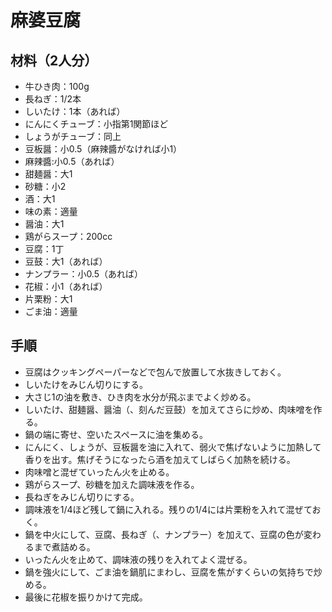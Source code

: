 # 麻婆豆腐


## 材料（2人分）
- 牛ひき肉：100g
- 長ねぎ：1/2本
- しいたけ：1本（あれば）
- にんにくチューブ：小指第1関節ほど
- しょうがチューブ：同上
- 豆板醤：小0.5（麻辣醬がなければ小1）
- 麻辣醬:小0.5（あれば）
- 甜麺醤：大1
- 砂糖：小2
- 酒：大1
- 味の素：適量
- 醤油：大1
- 鶏がらスープ：200cc
- 豆腐：1丁
- 豆鼓：大1（あれば）
- ナンプラー：小0.5（あれば）
- 花椒：小1（あれば）
- 片栗粉：大1
- ごま油：適量


## 手順
- 豆腐はクッキングペーパーなどで包んで放置して水抜きしておく。
- しいたけをみじん切りにする。
- 大さじ1の油を敷き、ひき肉を水分が飛ぶまでよく炒める。
- しいたけ、甜麺醤、醤油（、刻んだ豆鼓）を加えてさらに炒め、肉味噌を作る。
- 鍋の端に寄せ、空いたスペースに油を集める。
- にんにく、しょうが、豆板醤を油に入れて、弱火で焦げないように加熱して香りを出す。焦げそうになったら酒を加えてしばらく加熱を続ける。
- 肉味噌と混ぜていったん火を止める。
- 鶏がらスープ、砂糖を加えた調味液を作る。
- 長ねぎをみじん切りにする。
- 調味液を1/4ほど残して鍋に入れる。残りの1/4には片栗粉を入れて混ぜておく。
- 鍋を中火にして、豆腐、長ねぎ（、ナンプラー）を加えて、豆腐の色が変わるまで煮詰める。
- いったん火を止めて、調味液の残りを入れてよく混ぜる。
- 鍋を強火にして、ごま油を鍋肌にまわし、豆腐を焦がすくらいの気持ちで炒める。
- 最後に花椒を振りかけて完成。
